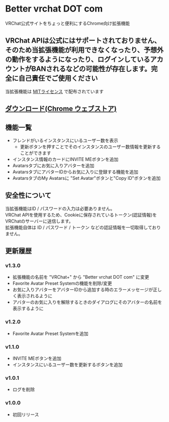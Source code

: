 # Better vrchat DOT com
VRChat公式サイトをちょっと便利にするChrome向け拡張機能

## VRChat APIは公式にはサポートされておりません、そのため当拡張機能が利用できなくなったり、予想外の動作をするようになったり、ログインしているアカウントがBANされるなどの可能性が存在します。完全に自己責任でご使用ください
当拡張機能は [MITライセンス](https://github.com/riku1227/VRChatPlus/blob/master/LICENSE) で配布されています

## [ダウンロード(Chrome ウェブストア)](https://chrome.google.com/webstore/detail/vrchat%2B/joaffhoebddkohkafembmdkfmmcgmepj)

## 機能一覧
* フレンドがいるインスタンスにいるユーザー数を表示
  * 更新ボタンを押すことでそのインスタンスのユーザー数情報を更新することができます
* インスタンス情報のカードにINVITE MEボタンを追加
* Avatarsタブにお気に入りアバターを追加  
* AvatarsタブにアバターIDからお気に入りに登録する機能を追加
* AvatarsタブのMy Avatarsに "Set Avatar"ボタンと"Copy ID"ボタンを追加

## 安全性について
当拡張機能はID / パスワードの入力は必要ありません。  
VRChat APIを使用するため、Cookieに保存されているトークン(認証情報)をVRChatのサーバーに送信します。  
拡張機能自体は ID / パスワード / トークン などの認証情報を一切取得しておりません。  


## 更新履歴 
### v1.3.0
* 拡張機能の名前を "VRChat+" から "Better vrchat DOT com" に変更
* Favorite Avatar Preset Systemの機能を削除/変更 
* お気に入りアバターをアバターIDから追加する時のエラーメッセージが正しく表示されるように
* アバターのお気に入りを解除するときのダイアログにそのアバターの名前を表示するように
### v1.2.0
* Favorite Avatar Preset Systemを追加
### v1.1.0
* INVITE MEボタンを追加
* インスタンスにいるユーザー数を更新するボタンを追加 
### v1.0.1
* ログを削除
### v1.0.0
* 初回リリース